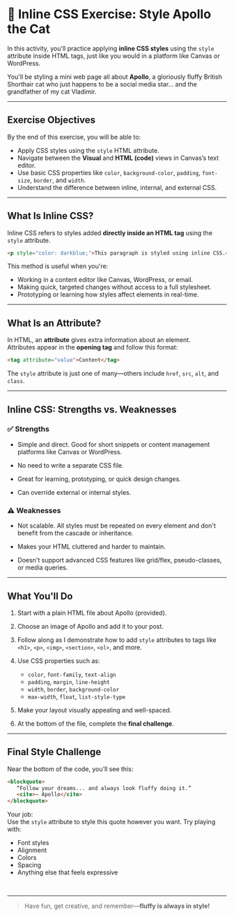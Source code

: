 # 🐾 Inline CSS Exercise: Style Apollo the Cat

In this activity, you'll practice applying **inline CSS styles** using the `style` attribute inside HTML tags, just like you would in a platform like Canvas or WordPress.

You'll be styling a mini web page all about **Apollo**, a gloriously fluffy British Shorthair cat who just happens to be a social media star... and the grandfather of my cat Vladimir.

---

## Exercise Objectives

By the end of this exercise, you will be able to:

- Apply CSS styles using the `style` HTML attribute.
- Navigate between the **Visual** and **HTML (code)** views in Canvas’s text editor.
- Use basic CSS properties like `color`, `background-color`, `padding`, `font-size`, `border`, and `width`.
- Understand the difference between inline, internal, and external CSS.

---

## What Is Inline CSS?

Inline CSS refers to styles added **directly inside an HTML tag** using the `style` attribute.

```html
<p style="color: darkblue;">This paragraph is styled using inline CSS.</p>
```

This method is useful when you're:

- Working in a content editor like Canvas, WordPress, or email.
- Making quick, targeted changes without access to a full stylesheet.
- Prototyping or learning how styles affect elements in real-time.

---

## What Is an Attribute?

In HTML, an **attribute** gives extra information about an element.  
Attributes appear in the **opening tag** and follow this format:

```html
<tag attribute="value">Content</tag>
```

The `style` attribute is just one of many—others include `href`, `src`, `alt`, and `class`.

---
## Inline CSS: Strengths vs. Weaknesses

### ✅ Strengths

- Simple and direct. Good for short snippets or content management platforms like Canvas or WordPress.

- No need to write a separate CSS file.

- Great for learning, prototyping, or quick design changes.

- Can override external or internal styles.

### ⚠️ Weaknesses

- Not scalable. All styles must be repeated on every element and don't benefit from the cascade or inheritance.

- Makes your HTML cluttered and harder to maintain.

- Doesn't support advanced CSS features like grid/flex, pseudo-classes, or media queries.

---

## What You'll Do

1. Start with a plain HTML file about Apollo (provided).
2. Choose an image of Apollo and add it to your post.
3. Follow along as I demonstrate how to add `style` attributes to tags like `<h1>`, `<p>`, `<img>`, `<section>`, `<ol>`, and more.
4. Use CSS properties such as:

   - `color`, `font-family`, `text-align`  
   - `padding`, `margin`, `line-height`  
   - `width`, `border`, `background-color`  
   - `max-width`, `float`, `list-style-type`

5. Make your layout visually appealing and well-spaced.
6. At the bottom of the file, complete the **final challenge**.

---

## Final Style Challenge

Near the bottom of the code, you’ll see this:

```html
<blockquote>
   “Follow your dreams... and always look fluffy doing it.”
   <cite>— Apollo</cite>
</blockquote>
```

Your job:  
Use the `style` attribute to style this quote however you want. Try playing with:

- Font styles
- Alignment
- Colors
- Spacing
- Anything else that feels expressive

<br>

---

> Have fun, get creative, and remember—**fluffy is always in style!**
